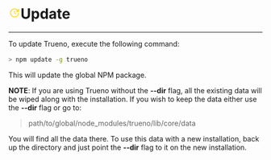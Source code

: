 # ![](../../assets/icons/update.png)Update

---

To update Trueno, execute the following command:

  ```bash
  > npm update -g trueno
  ```

This will update the global NPM package.

**NOTE**: If you are using Trueno without the **--dir** flag, all the existing data will be wiped along with the installation. 
If you wish to keep the data either use the **--dir** flag or go to:

> path/to/global/node_modules/trueno/lib/core/data

You will find all the data there. To use this data with a new installation, back up the directory and just point the **--dir** flag to it on the new installation.